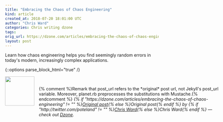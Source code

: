 ```yaml
---
title: "Embracing the Chaos of Chaos Engineering"
kind: article
created_at: 2018-07-20 18:01:00 UTC
author: "Chris Ward"
categories: Chris writing dzone
tags: 
orig_url: https://dzone.com/articles/embracing-the-chaos-of-chaos-engineering
layout: post
---
```

Learn how chaos engineering helps you find seemingly random errors in today's modern, increasingly complex applications.


{::options parse_block_html="true" /}
<div class="author">
   <img src="https://www.rss-specifications.com/rss-spec-rss.gif" style="width: 96px; height: 96;">
   <span style="position: absolute; padding: 32px 15px;">{% comment %}Remark that post_url refers to the *original* post url, not Jekyll's post_url variable. Moreover, planet.rb preprocesses the substitutions with Mustache.{% endcomment %}
      <i>{% if "https://dzone.com/articles/embracing-the-chaos-of-chaos-engineering" != "" %}<a href="https://dzone.com/articles/embracing-the-chaos-of-chaos-engineering">Original post</a>{% else %}Original post{% endif %} by {% if "http://twitter.com/poteland" != "" %}<a href="http://twitter.com/poteland">Chris Ward</a>{% else %}Chris Ward{% endif %} &mdash; check out <a href="https://dzone.com">Dzone</a>.</i>
  </span>
</div>
